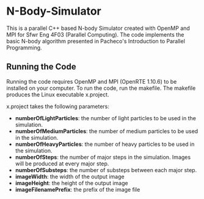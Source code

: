 # N-Body-Simulator
This is a parallel C++ based N-body Simulator created with OpenMP and MPI for Sfwr Eng 4F03 (Parallel Computing). The code implements the
basic N-body algorithm presented in Pacheco's Introduction to Parallel Programming. 

## Running the Code
Running the code requires OpenMP and MPI (OpenRTE 1.10.6) to be installed on your computer. To run the code, run the makefile. The
makefile produces the Linux executable x.project.

x.project takes the following parameters:
- **numberOfLightParticles**: the number of light particles to be used in the simulation.
- **numberOfMediumParticles**: the number of medium particles to be used in the simulation.
- **numberOfHeavyParticles**: the number of heavy particles to be used in the simulation.
- **numberOfSteps**: the number of major steps in the simulation. Images will be produced at every major step.
- **numberOfSubsteps**: the number of substeps between each major step.
- **imageWidth**: the width of the output image
- **imageHeight**: the height of the output image
- **imageFilenamePrefix**: the prefix of the image file
